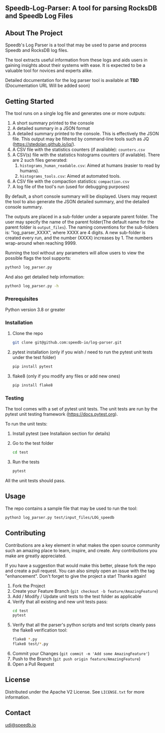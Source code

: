 ## Speedb-Log-Parser: A tool for parsing RocksDB and Speedb Log Files

<!-- ABOUT THE PROJECT -->
## About The Project
Speedb's Log Parser is a tool that may be used to parse and process 
Speedb and RocksDB log files.

The tool extracts useful information from these logs and aids users in 
gaining insights about their systems with ease. It is expected to be a 
valuable tool for novices and experts alike.

Detailed documentation for the log parser tool is available at **TBD** 
(Documentation URL Will be added soon)


<!-- GETTING STARTED -->
## Getting Started
The tool runs on a single log file and generates one or more outputs:
1. A short summary printed to the console
2. A detailed summary in a JSON format
3. A detailed summary printed to the console. This is effectively the JSON 
   file. This output may be filtered by command-line tools such 
   as JQ (https://stedolan.github.io/jq/).
4. A CSV file with the statistics counters (if available): `counters.csv`
5. A CSV(s) file with the statistics histograms counters (if available). 
   There are 2 such files generated:
   1. `histograms_human_readable.csv`: Aimed at humans (easier to read
      by humans).
   2. `histograms_tools.csv`: Aimed at automated tools.
6. A CSV file with the compaction statistics: `compaction.csv`
7. A log file of the tool's run (used for debugging purposes)

By default, a short console summary will be displayed. Users may request the 
tool to also generate the JSON detailed summary, and the detailed console 
summary.

The outputs are placed in a sub-folder under a separate parent folder. The 
user may specify the name of the parent folder(The default name for the 
parent folder is `output_files`). 
The naming conventions for the sub-folders is: "log_parser_XXXX", where 
XXXX are 4 digits. A new sub-folder is created every run, and the number (XXXX) 
increases by 1. The numbers wrap-around when reaching 9999.

Running the tool without any parameters will allow users to view the 
possible flags the tool supports:
   ```sh
   python3 log_parser.py
   ```

And also get detailed help information:
   ```sh
   python3 log_parser.py -h
   ```


### Prerequisites

Python version 3.8 or greater

### Installation

1. Clone the repo
   ```sh
   git clone git@github.com:speedb-io/log-parser.git
   ```

2. pytest installation (only if you wish / need to run the pytest unit 
   tests under the test folder)
   ```sh
   pip install pytest
   ```
3. flake8 (only if you modify any files or add new ones)
   ```sh
   pip install flake8
   ```

### Testing
The tool comes with a set of pytest unit tests. The unit tests are run by 
the pytest unit testing framework (https://docs.pytest.org).

To run the unit tests:
1. Install pytest (see Installaion section for details)
2. Go to the test folder
   ```sh
   cd test
   ```

3. Run the tests
   ```sh
   pytest
   ```
All the unit tests should pass.

<!-- USAGE EXAMPLES -->
## Usage

The repo contains a sample file that may be used to run the tool:
   ```sh
   python3 log_parser.py test/input_files/LOG_speedb
   ```




<!-- CONTRIBUTING -->
## Contributing

Contributions are a key element in what makes the open source community such an amazing place to learn, inspire, and create. Any contributions you make are greatly appreciated.

If you have a suggestion that would make this better, please fork the repo and create a pull request. You can also simply open an issue with the tag "enhancement".
Don't forget to give the project a star! Thanks again!

1. Fork the Project
2. Create your Feature Branch (`git checkout -b feature/AmazingFeature`)
3. Add / Modify / Update unit tests to the test folder as applicable
4. Verify that all existing and new unit tests pass:
   ```sh
   cd test
   pytest
   ```
5. Verify that all the parser's python scripts and test scripts cleanly 
   pass the flake8 verification tool:
   ```sh
   flake8 *.py
   flake8 test/*.py
   ```
6. Commit your Changes (`git commit -m 'Add some AmazingFeature'`)
7. Push to the Branch (`git push origin feature/AmazingFeature`)
8. Open a Pull Request


<!-- LICENSE -->
## License

Distributed under the Apache V2 License. See `LICENSE.txt` for more information.



<!-- CONTACT -->
## Contact

udi@speedb.io
